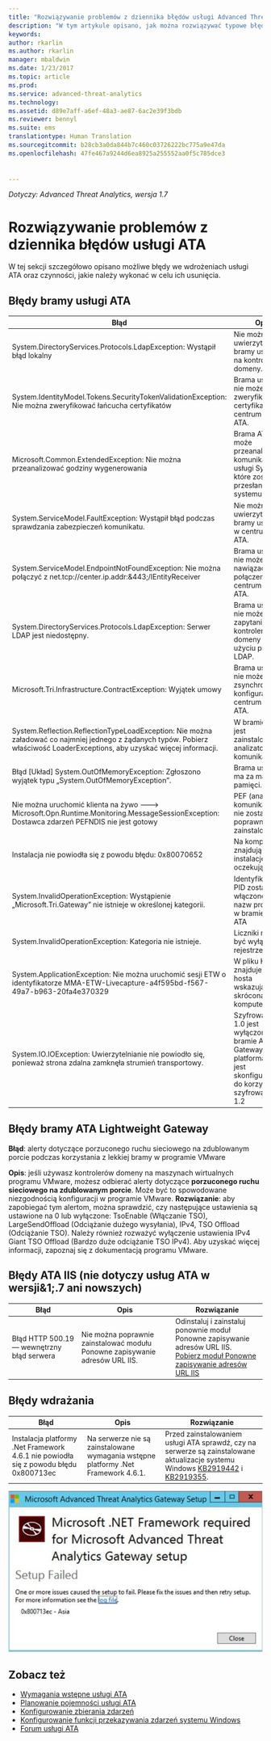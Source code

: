 ```yaml
---
title: "Rozwiązywanie problemów z dziennika błędów usługi Advanced Threat Analytics | Dokumentacja firmy Microsoft"
description: "W tym artykule opisano, jak można rozwiązywać typowe błędy w usłudze ATA"
keywords: 
author: rkarlin
ms.author: rkarlin
manager: mbaldwin
ms.date: 1/23/2017
ms.topic: article
ms.prod: 
ms.service: advanced-threat-analytics
ms.technology: 
ms.assetid: d89e7aff-a6ef-48a3-ae87-6ac2e39f3bdb
ms.reviewer: bennyl
ms.suite: ems
translationtype: Human Translation
ms.sourcegitcommit: b28cb3a0da844b7c460c03726222bc775a9e47da
ms.openlocfilehash: 47fe467a9244d6ea8925a255552aa0f5c785dce3


---
```


*Dotyczy: Advanced Threat Analytics, wersja 1.7*



# <a name="troubleshooting-the-ata-error-log"></a>Rozwiązywanie problemów z dziennika błędów usługi ATA
W tej sekcji szczegółowo opisano możliwe błędy we wdrożeniach usługi ATA oraz czynności, jakie należy wykonać w celu ich usunięcia.
## <a name="ata-gateway-errors"></a>Błędy bramy usługi ATA
|Błąd|Opis|Rozwiązanie|
|-------------|----------|---------|
|System.DirectoryServices.Protocols.LdapException: Wystąpił błąd lokalny|Nie można uwierzytelnić bramy usługi ATA na kontrolerze domeny.|1. Upewnij się, że rekord DNS kontrolera domeny jest prawidłowo skonfigurowany na serwerze DNS. <br>2. Sprawdź, czy czas bramy usługi ATA jest zsynchronizowany z czasem kontrolera domeny.|
|System.IdentityModel.Tokens.SecurityTokenValidationException: Nie można zweryfikować łańcucha certyfikatów|Brama usługi ATA nie może zweryfikować certyfikatu centrum usługi ATA.|1. Sprawdź, czy w magazynie certyfikatów zaufanego urzędu certyfikacji w bramie ATA jest zainstalowany certyfikat głównego urzędu certyfikacji. <br>2. Sprawdź, czy jest dostępna lista odwołań certyfikatów (CRL) i czy można zweryfikować poprawność odwołania certyfikatu.|
|Microsoft.Common.ExtendedException: Nie można przeanalizować godziny wygenerowania|Brama ATA nie może przeanalizować komunikatów usługi Syslog, które zostały przesłane z systemu SIEM.|Sprawdź, czy w systemie SIEM skonfigurowano przesyłanie komunikatów w jednym z formatów obsługiwanych przez usługę ATA.|
|System.ServiceModel.FaultException: Wystąpił błąd podczas sprawdzania zabezpieczeń komunikatu.|Nie można uwierzytelnić bramy usługi ATA w centrum usługi ATA.|Sprawdź, czy czas bramy usługi ATA jest zsynchronizowany z czasem centrum usługi ATA.|
|System.ServiceModel.EndpointNotFoundException: Nie można połączyć z net.tcp://center.ip.addr:&443;/IEntityReceiver|Brama usługi ATA nie może nawiązać połączenia z centrum usługi ATA.|Upewnij się, że ustawienia sieci są poprawne i że połączenie sieciowe między bramą usługi ATA a centrum usługi ATA jest aktywne.|
|System.DirectoryServices.Protocols.LdapException: Serwer LDAP jest niedostępny.|Brama usługi ATA nie może wysłać zapytania do kontrolera domeny przy użyciu protokołu LDAP.|1. Sprawdź, czy konto użytkownika używane przez usługę ATA do łączenia się z domeną usługi Active Directory ma dostęp z możliwością odczytu do wszystkich obiektów w drzewie usługi Active Directory. <br>2. Upewnij się, że kontroler domeny nie pracuje w trybie uniemożliwiającym wysyłanie zapytań LDAP z konta użytkownika używanego przez usługę ATA.|
|Microsoft.Tri.Infrastructure.ContractException: Wyjątek umowy|Brama usługi ATA nie może zsynchronizować konfiguracji z centrum usługi ATA.|Dokończ konfigurację bramy usługi ATA w konsoli usługi ATA.|
|System.Reflection.ReflectionTypeLoadException: Nie można załadować co najmniej jednego z żądanych typów. Pobierz właściwość LoaderExceptions, aby uzyskać więcej informacji.|W bramie ATA jest zainstalowany analizator komunikatów.| Odinstaluj analizatora komunikatów.|
|Błąd [Układ] System.OutOfMemoryException: Zgłoszono wyjątek typu „System.OutOfMemoryException”.|Brama usługi ATA ma za mało pamięci.|Zwiększ ilość pamięci na kontrolerze domeny.|
|Nie można uruchomić klienta na żywo ---> Microsoft.Opn.Runtime.Monitoring.MessageSessionException: Dostawca zdarzeń PEFNDIS nie jest gotowy|PEF (analizator komunikatów) nie został poprawnie zainstalowany.|Jeśli korzystasz z funkcji Hyper-V, spróbuj uaktualnić usługi integracji funkcji Hyper-V. W przeciwnym razie skontaktuj się z pomocą techniczną, aby uzyskać obejście tego problemu.|
|Instalacja nie powiodła się z powodu błędu: 0x80070652|Na komputerze znajdują się inne instalacje oczekujące.|Zaczekaj na dokończenie innych instalacji i w razie potrzeby uruchom ponownie komputer.|
|System.InvalidOperationException: Wystąpienie „Microsoft.Tri.Gateway” nie istnieje w określonej kategorii.|Identyfikatory PID zostały włączone dla nazw procesów w bramie usługi ATA|Użyj aktualizacji [KB281884](https://support.microsoft.com/en-us/kb/281884), aby wyłączyć identyfikatory PID w nazwach procesów|
|System.InvalidOperationException: Kategoria nie istnieje.|Liczniki mogą być wyłączone w rejestrze|Użyj aktualizacji [KB2554336](https://support.microsoft.com/en-us/kb/2554336) , aby odbudować liczniki wydajności|
|System.ApplicationException: Nie można uruchomić sesji ETW o identyfikatorze MMA-ETW-Livecapture-a4f595bd-f567-49a7-b963-20fa4e370329|W pliku HOSTS znajduje się wpis hosta wskazujący skróconą nazwę komputera|Usuń wpis hosta z pliku C:\Windows\System32\drivers\etc\HOSTS lub zmień jego treść na nazwę FQDN.|
|System.IO.IOException: Uwierzytelnianie nie powiodło się, ponieważ strona zdalna zamknęła strumień transportowy.|Szyfrowanie TLS 1.0 jest wyłączone na bramie ATA Gateway, ale platforma .Net jest skonfigurowane do korzystania z szyfrowania TLS 1.2|Skorzystaj z jednej z następujących opcji: </br> Włącz szyfrowanie TLS 1.0 na bramie ATA </br>Włącz szyfrowanie TLS 1.2 na platformie .Net, konfigurując klucze rejestru w taki sposób, aby były używane domyślne ustawienia systemu operacyjnego dotyczące szyfrowania LLS i TLS: `[HKEY_LOCAL_MACHINE\SOFTWARE\Microsoft\.NETFramework\v4.0.30319] "SystemDefaultTlsVersions"=dword:00000001` </br>`[HKEY_LOCAL_MACHINE\SOFTWARE\Wow6432Node\Microsoft\.NETFramework\v4.0.30319] "SystemDefaultTlsVersions"`|



## <a name="ata-lightweight-gateway-errors"></a>Błędy bramy ATA Lightweight Gateway

**Błąd**: alerty dotyczące porzuconego ruchu sieciowego na zdublowanym porcie podczas korzystania z lekkiej bramy w programie VMware

**Opis**: jeśli używasz kontrolerów domeny na maszynach wirtualnych programu VMware, możesz odbierać alerty dotyczące **porzuconego ruchu sieciowego na zdublowanym porcie**. Może być to spowodowane niezgodnością konfiguracji w programie VMware. 
**Rozwiązanie**: aby zapobiegać tym alertom, można sprawdzić, czy następujące ustawienia są ustawione na 0 lub wyłączone: TsoEnable (Włączanie TSO), LargeSendOffload (Odciążanie dużego wysyłania), IPv4, TSO Offload (Odciążanie TSO). Należy również rozważyć wyłączenie ustawienia IPv4 Giant TSO Offload (Bardzo duże odciążanie TSO IPv4). Aby uzyskać więcej informacji, zapoznaj się z dokumentacją programu VMware.


## <a name="ata-iis-errors-not-applicable-for-ata-v17-and-above"></a>Błędy ATA IIS (nie dotyczy usług ATA w wersji&1;.7 ani nowszych)
|Błąd|Opis|Rozwiązanie|
|-------------|----------|---------|
|Błąd HTTP 500.19 — wewnętrzny błąd serwera|Nie można poprawnie zainstalować modułu Ponowne zapisywanie adresów URL IIS.|Odinstaluj i zainstaluj ponownie moduł Ponowne zapisywanie adresów URL IIS.<br>[Pobierz moduł Ponowne zapisywanie adresów URL IIS](http://go.microsoft.com/fwlink/?LinkID=615137)|

## <a name="deployment-errors"></a>Błędy wdrażania
|Błąd|Opis|Rozwiązanie|
|-------------|----------|---------|
|Instalacja platformy .Net Framework 4.6.1 nie powiodła się z powodu błędu 0x800713ec|Na serwerze nie są zainstalowane wymagania wstępne platformy .Net Framework 4.6.1. |Przed zainstalowaniem usługi ATA sprawdź, czy na serwerze są zainstalowane aktualizacje systemu Windows [KB2919442](https://www.microsoft.com/download/details.aspx?id=42135) i [KB2919355](https://support.microsoft.com/kb/2919355).|

![Ilustracja błędu instalacji platformy .NET dla usługi ATA](media/netinstallerror.png)


## <a name="see-also"></a>Zobacz też
- [Wymagania wstępne usługi ATA](/advanced-threat-analytics/plan-design/ata-prerequisites)
- [Planowanie pojemności usługi ATA](/advanced-threat-analytics/plan-design/ata-capacity-planning)
- [Konfigurowanie zbierania zdarzeń](/advanced-threat-analytics/deploy-use/configure-event-collection)
- [Konfigurowanie funkcji przekazywania zdarzeń systemu Windows](/advanced-threat-analytics/deploy-use/configure-event-collection#configuring-windows-event-forwarding)
- [Forum usługi ATA](https://social.technet.microsoft.com/Forums/security/home?forum=mata)



<!--HONumber=Feb17_HO1-->


